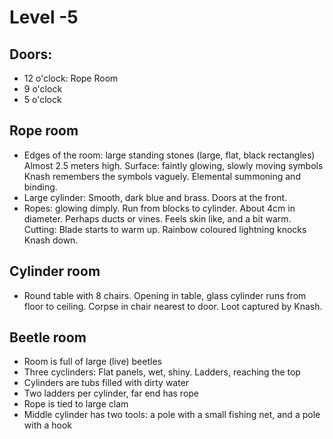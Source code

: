 # Level -5

## Doors:

* 12 o'clock: Rope Room
*  9 o'clock
*  5 o'clock


## Rope room

* Edges of the room: large standing stones (large, flat, black rectangles)
  Almost 2.5 meters high. Surface: faintly glowing, slowly moving symbols
  Knash remembers the symbols vaguely. Elemental summoning and binding.
* Large cylinder: Smooth, dark blue and brass. Doors at the front.
* Ropes: glowing dimply. Run from blocks to cylinder. About 4cm in diameter.
         Perhaps ducts or vines.
         Feels skin like, and a bit warm. 
         Cutting: Blade starts to warm up. Rainbow coloured lightning
                  knocks Knash down.

## Cylinder room

* Round table with 8 chairs. Opening in table, glass cylinder runs
  from floor to ceiling.
  Corpse in chair nearest to door. Loot captured by Knash.


## Beetle room

* Room is full of large (live) beetles
* Three cyclinders: Flat panels, wet, shiny. Ladders, reaching the top
* Cylinders are tubs filled with dirty water
* Two ladders per cylinder, far end has rope
* Rope is tied to large clam
* Middle cylinder has two tools: a pole with a small fishing net,
  and a pole with a hook
